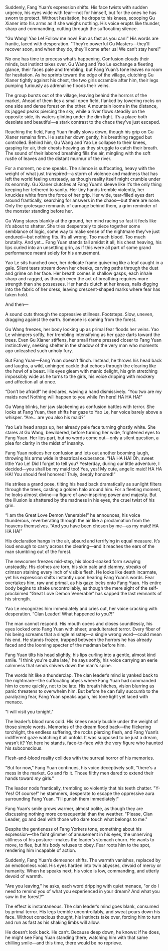 
Suddenly, Fang Yuan’s expression shifts. His face twists with sudden urgency, his eyes wide with fear—not for himself, but for the ones he has sworn to protect. Without hesitation, he drops to his knees, scooping Gu Xianer into his arms as if she weighs nothing. His voice erupts like thunder, sharp and commanding, cutting through the suffocating silence.

"Gu Wang! Yao Le! Follow me now! Run as fast as you can!" His words are frantic, laced with desperation. "They’re powerful Gu Masters—they’ll recover soon, and when they do, they’ll come after us! We can’t stay here!"

No one has time to process what’s happening. Confusion clouds their minds, but instinct takes over. Gu Wang and Yao Le exchange a fleeting glance, their faces pale and trembling, but Fang Yuan’s tone leaves no room for hesitation. As he sprints toward the edge of the village, clutching Gu Xianer tightly against his chest, the two girls scramble after him, their legs pumping furiously as adrenaline floods their veins.

The group bursts out of the village, leaving behind the horrors of the market. Ahead of them lies a small open field, flanked by towering rocks on one side and dense forest on the other. A mountain looms in the distance, its jagged peaks piercing the sky, while a river flows steadily on the opposite side, its waters glinting under the dim light. It’s a place both desolate and beautiful—a stark contrast to the chaos they’ve just escaped.

Reaching the field, Fang Yuan finally slows down, though his grip on Gu Xianer remains firm. He sets her down gently, his breathing ragged but controlled. Behind him, Gu Wang and Yao Le collapse to their knees, gasping for air, their chests heaving as they struggle to catch their breath. The sound of their labored breathing fills the air, mingling with the soft rustle of leaves and the distant murmur of the river.

For a moment, no one speaks. The silence is suffocating, heavy with the weight of what just transpired—a storm of violence and madness that has left the world feeling unsteady, as though reality itself might crumble under its enormity. Gu Xianer clutches at Fang Yuan’s sleeve like it’s the only thing keeping her tethered to sanity. Her tiny hands tremble violently, her knuckles white from the force of her grip. Her wide, tear-filled eyes dart around frantically, searching for answers in the chaos—but there are none. Only the grotesque remnants of carnage behind them, a grim reminder of the monster standing before her.

Gu Wang stares blankly at the ground, her mind racing so fast it feels like it’s about to shatter. She tries desperately to piece together some semblance of logic, some way to make sense of the nightmare they’ve just endured—but nothing fits. It’s all wrong. Too much blood. Too much brutality. And yet… Fang Yuan stands tall amidst it all, his chest heaving, his lips curled into an unsettling grin, as if this were all part of some grand performance meant solely for his amusement.

Yao Le sits hunched over, her delicate frame quivering like a leaf caught in a gale. Silent tears stream down her cheeks, carving paths through the dust and grime on her face. Her breath comes in shallow gasps, each inhale sharp and ragged, as though even the act of breathing requires more strength than she possesses. Her hands clutch at her knees, nails digging into the fabric of her dress, leaving crescent-shaped marks where fear has taken hold.

And then—

A sound cuts through the oppressive stillness. Footsteps. Slow, uneven, dragging against the earth. Someone is coming from the forest.

Gu Wang freezes, her body locking up as primal fear floods her veins. Yao Le whimpers softly, her trembling intensifying as her gaze darts toward the trees. Even Gu Xianer stiffens, her small frame pressed closer to Fang Yuan instinctively, seeking shelter in the shadow of the very man who moments ago unleashed such unholy fury.

But Fang Yuan—Fang Yuan doesn’t flinch. Instead, he throws his head back and laughs, a wild, unhinged cackle that echoes through the clearing like the howl of a beast. His eyes gleam with manic delight, his grin stretching impossibly wide as he turns to the girls, his voice dripping with mockery and affection all at once.

“Don’t be afraid!” he declares, waving a hand dismissively. “You two are my maids now! Nothing will happen to you while I’m here! HA HA HA!”

Gu Wang blinks, her jaw slackening as confusion battles with terror. She looks at Fang Yuan, then shifts her gaze to Yao Le, her voice barely above a whisper. “Are… are you also his maid?”

Yao Le’s head snaps up, her already pale face turning ghostly white. She stares at Gu Wang, bewildered, before turning her wide, frightened eyes to Fang Yuan. Her lips part, but no words come out—only a silent question, a plea for clarity in the midst of insanity.

Fang Yuan notices her confusion and lets out another booming laugh, throwing his arms wide in theatrical exuberance. “HA HA HA! Oh, sweet little Yao Le! Did I forget to tell you? Yesterday, during our little adventure, I decided—you shall be my maid too! Yes, yes! My cute, angelic maid! HA HA HA! You should feel honored! Truly, deeply honored!”

He strikes a grand pose, tilting his head back dramatically as sunlight filters through the trees, casting a golden halo around him. For a fleeting moment, he looks almost divine—a figure of awe-inspiring power and majesty. But the illusion is shattered by the madness in his eyes, the cruel twist of his grin.

“I am the Great Love Demon Venerable!” he announces, his voice thunderous, reverberating through the air like a proclamation from the heavens themselves. “And you have been chosen by me—as my maid! HA HA HA!”

His declaration hangs in the air, absurd and terrifying in equal measure. It’s loud enough to carry across the clearing—and it reaches the ears of the man stumbling out of the forest.

The newcomer freezes mid-step, his blood-soaked form swaying unsteadily. His clothes are torn, his skin pale and clammy, streaks of crimson staining every inch of visible flesh. He looks like death incarnate, yet his expression shifts instantly upon hearing Fang Yuan’s words. Fear overtakes him, raw and primal, as his gaze locks onto Fang Yuan. His entire body begins to shake uncontrollably, as though the mere sight of the self-proclaimed “Great Love Demon Venerable” has sapped the last remnants of his strength.

Yao Le recognizes him immediately and cries out, her voice cracking with desperation. “Clan Leader! What happened to you?!”

The man cannot respond. His mouth opens and closes soundlessly, his eyes locked onto Fang Yuan with sheer, unadulterated terror. Every fiber of his being screams that a single misstep—a single wrong word—could mean his end. He stands frozen, trapped between the horrors he has already faced and the looming specter of the madman before him.

Fang Yuan tilts his head slightly, his lips curling into a gentle, almost kind smile. "I think you're quite late," he says softly, his voice carrying an eerie calmness that sends shivers down the man's spine.

The words hit like a thunderclap. The clan leader’s mind is yanked back to the nightmare—the suffocating abyss where Fang Yuan had commanded him to come quickly, not to be late. His breath hitches, vision blurring as panic threatens to overwhelm him. But before he can fully succumb to the paralyzing fear, Fang Yuan speaks again, his tone light yet laced with menace.

"I will visit you tonight."

The leader’s blood runs cold. His knees nearly buckle under the weight of those simple words. Memories of the dream flood back—the flickering torchlight, the endless suffering, the rocks piercing flesh, and Fang Yuan’s indifferent gaze watching it all unfold. It was supposed to be just a dream, wasn’t it? Yet here he stands, face-to-face with the very figure who haunted his subconscious.

Flesh-and-blood reality collides with the surreal horror of his memories.

"But for now," Fang Yuan continues, his voice deceptively soft, "there's a mess in the market. Go and fix it. Those filthy men dared to extend their hands toward _my_ girls."

The leader nods frantically, trembling so violently that his teeth chatter. "Y-Yes! Of course!" he stammers, desperate to escape the oppressive aura surrounding Fang Yuan. "I’ll punish them immediately!"

Fang Yuan’s smile grows warmer, almost polite, as though they are discussing nothing more consequential than the weather. "Please, Clan Leader, go and deal with those who dare touch what belongs to me."

Despite the gentleness of Fang Yorkers tone, something about his expression—the faint glimmer of amusement in his eyes, the unnerving stillness of his posture—makes the leader’s stomach churn. He wants to move, to flee, but his body refuses to obey. Fear roots him to the spot, rendering him incapable of action.

Suddenly, Fang Yuan’s demeanor shifts. The warmth vanishes, replaced by an emotionless void. His eyes harden into twin abysses, devoid of mercy or humanity. When he speaks next, his voice is low, commanding, and utterly devoid of warmth.

"Are you leaving," he asks, each word dripping with quiet menace, "or do I need to remind you of what you experienced in your dream? And what you saw in the forest?"

The effect is instantaneous. The clan leader’s mind goes blank, consumed by primal terror. His legs tremble uncontrollably, and sweat pours down his face. Without conscious thought, his instincts take over, forcing him to turn and run as fast as his shaking limbs will allow.

He doesn’t look back. He can’t. Because deep down, he knows: if he does, he might see Fang Yuan standing there, watching him with that same chilling smile—and this time, there would be no reprieve.
